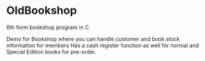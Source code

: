 # OldBookshop
6th form bookshop program in C 

Demo for Bookshop where you can handle customer and book stock information for members
Has a cash register function as well for normal and Special Edition books for pre-order.
